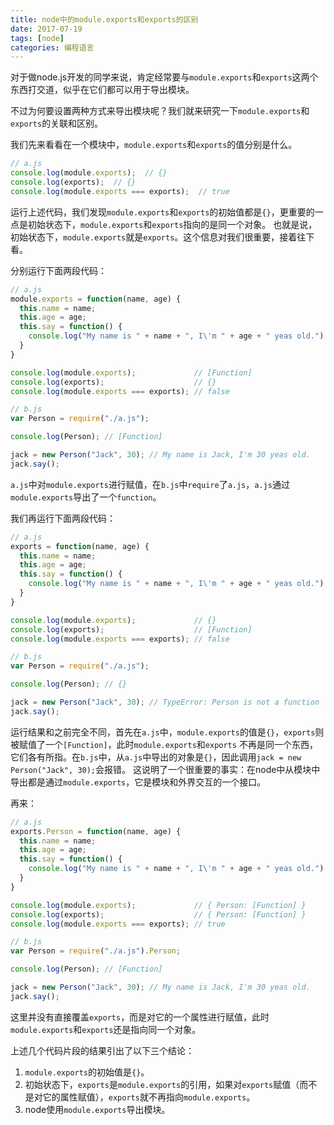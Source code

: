 ```yaml
---
title: node中的module.exports和exports的区别
date: 2017-07-19
tags: [node]
categories: 编程语言
---
```


对于做node.js开发的同学来说，肯定经常要与`module.exports`和`exports`这两个东西打交道，似乎在它们都可以用于导出模块。

<!--more-->

不过为何要设置两种方式来导出模块呢？我们就来研究一下`module.exports`和`exports`的关联和区别。

我们先来看看在一个模块中，`module.exports`和`exports`的值分别是什么。

```js
// a.js
console.log(module.exports);  // {}
console.log(exports);  // {}
console.log(module.exports === exports);  // true
```

运行上述代码，我们发现`module.exports`和`exports`的初始值都是`{}`，更重要的一点是初始状态下，`module.exports`和`exports`指向的是同一个对象。
也就是说，初始状态下，`module.exports`就是`exports`。这个信息对我们很重要，接着往下看。

分别运行下面两段代码：

```js
// a.js
module.exports = function(name, age) {
  this.name = name;
  this.age = age;
  this.say = function() {
    console.log("My name is " + name + ", I\'m " + age + " yeas old.")
  }
}

console.log(module.exports);             // [Function]
console.log(exports);                    // {}
console.log(module.exports === exports); // false
```

```js
// b.js
var Person = require("./a.js");

console.log(Person); // [Function]

jack = new Person("Jack", 30); // My name is Jack, I'm 30 yeas old.
jack.say();
```

`a.js`中对`module.exports`进行赋值，在`b.js`中`require`了`a.js`，`a.js`通过`module.exports`导出了一个`function`。

我们再运行下面两段代码：

```js
// a.js
exports = function(name, age) {
  this.name = name;
  this.age = age;
  this.say = function() {
    console.log("My name is " + name + ", I\'m " + age + " yeas old.")
  }
}

console.log(module.exports);             // {}
console.log(exports);                    // [Function]
console.log(module.exports === exports); // false
```

```js
// b.js
var Person = require("./a.js");

console.log(Person); // {}

jack = new Person("Jack", 30); // TypeError: Person is not a function
jack.say();
```

运行结果和之前完全不同，首先在`a.js`中，`module.exports`的值是`{}`，`exports`则被赋值了一个`[Function]`，此时`module.exports`和`exports`
不再是同一个东西，它们各有所指。在`b.js`中，从`a.js`中导出的对象是`{}`，因此调用`jack = new Person("Jack", 30);`会报错。
这说明了一个很重要的事实：在node中从模块中导出都是通过`module.exports`，它是模块和外界交互的一个接口。

再来：

```js
// a.js
exports.Person = function(name, age) {
  this.name = name;
  this.age = age;
  this.say = function() {
    console.log("My name is " + name + ", I\'m " + age + " yeas old.")
  }
}

console.log(module.exports);             // { Person: [Function] }
console.log(exports);                    // { Person: [Function] }
console.log(module.exports === exports); // true
```

```js
// b.js
var Person = require("./a.js").Person;

console.log(Person); // [Function]

jack = new Person("Jack", 30); // My name is Jack, I'm 30 yeas old.
jack.say();
```

这里并没有直接覆盖`exports`，而是对它的一个属性进行赋值，此时`module.exports`和`exports`还是指向同一个对象。

上述几个代码片段的结果引出了以下三个结论：

1. `module.exports`的初始值是`{}`。
2. 初始状态下，`exports`是`module.exports`的引用，如果对`exports`赋值（而不是对它的属性赋值），`exports`就不再指向`module.exports`。
3. node使用`module.exports`导出模块。
